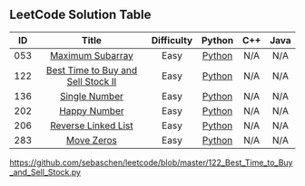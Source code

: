 ## LeetCode Solution Table

| ID | Title | Difficulty | Python | C++ | Java | 
|:---:|:---:|:---:|:---:|:---:|:---:|
|053|[Maximum Subarray](https://leetcode.com/problems/maximum-subarray/) |Easy|[Python](https://github.com/sebaschen/leetcode/blob/master/053-maximum_subarray.py)|N/A|N/A|
|122|[Best Time to Buy and Sell Stock II](https://https://leetcode.com/problems/best-time-to-buy-and-sell-stock-ii/) |Easy|[Python](https://github.com/sebaschen/leetcode/blob/master/122_Best_Time_to_Buy_and_Sell_Stock.py)|N/A|N/A|
|136|[Single Number](https://leetcode.com/problems/single-number/) |Easy|[Python](https://github.com/sebaschen/leetcode/blob/master/136_single_number.py)|N/A|N/A|
|202|[Happy Number](https://leetcode.com/problems/happy-number/) |Easy|[Python](https://github.com/sebaschen/leetcode/blob/master/202_happy_number.py)|N/A|N/A|
|206|[Reverse Linked List](https://leetcode.com/problems/reverse-linked-list/) |Easy|[Python](https://github.com/sebaschen/leetcode/blob/master/206_reverse_linkedlist.py)|N/A|N/A|
|283|[Move Zeros](https://https://leetcode.com/problems/move-zeroes/) |Easy|[Python](https://github.com/sebaschen/leetcode/blob/master/283-Move-Zeros.py)|N/A|N/A|

https://github.com/sebaschen/leetcode/blob/master/122_Best_Time_to_Buy_and_Sell_Stock.py